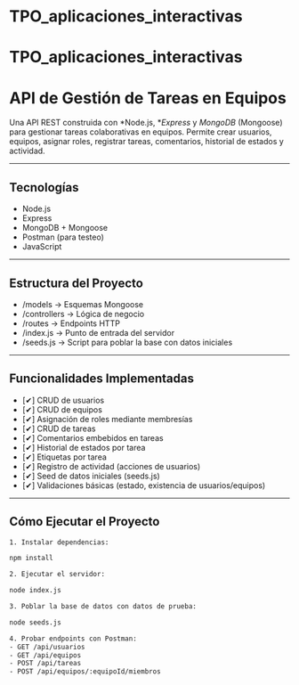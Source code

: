 # TPO_aplicaciones_interactivas

# TPO_aplicaciones_interactivas
#  API de Gestión de Tareas en Equipos

Una API REST construida con *Node.js, **Express* y *MongoDB* (Mongoose) para gestionar tareas colaborativas en equipos. Permite crear usuarios, equipos, asignar roles, registrar tareas, comentarios, historial de estados y actividad.

---

##  Tecnologías

- Node.js
- Express
- MongoDB + Mongoose
- Postman (para testeo)
- JavaScript

---

## Estructura del Proyecto
- /models         → Esquemas Mongoose
- /controllers    → Lógica de negocio
- /routes         → Endpoints HTTP
- /index.js       → Punto de entrada del servidor
- /seeds.js       → Script para poblar la base con datos iniciales
---

## Funcionalidades Implementadas

- [✔] CRUD de usuarios
- [✔] CRUD de equipos
- [✔] Asignación de roles mediante membresías
- [✔] CRUD de tareas
- [✔] Comentarios embebidos en tareas
- [✔] Historial de estados por tarea
- [✔] Etiquetas por tarea
- [✔] Registro de actividad (acciones de usuarios)
- [✔] Seed de datos iniciales (seeds.js)
- [✔] Validaciones básicas (estado, existencia de usuarios/equipos)

---

##  Cómo Ejecutar el Proyecto



```bash
1. Instalar dependencias:

npm install

2. Ejecutar el servidor:

node index.js

3. Poblar la base de datos con datos de prueba:

node seeds.js

4. Probar endpoints con Postman:
- GET /api/usuarios
- GET /api/equipos
- POST /api/tareas
- POST /api/equipos/:equipoId/miembros